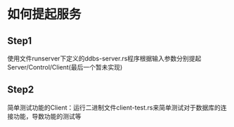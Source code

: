 # 如何提起服务

## Step1 
使用文件runserver下定义的ddbs-server.rs程序根据输入参数分别提起Server/Control/Client(最后一个暂未实现)

## Step2
简单测试功能的Client：运行二进制文件client-test.rs来简单测试对于数据库的连接功能，导数功能的测试等